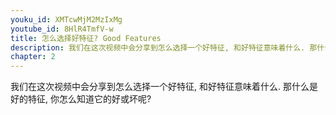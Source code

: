 ```yaml
---
youku_id: XMTcwMjM2MzIxMg
youtube_id: 8HlR4TmfV-w
title: 怎么选择好特征? Good Features
description: 我们在这次视频中会分享到怎么选择一个好特征, 和好特征意味着什么. 那什么是好的特征, 你怎么知道它的好或坏呢?
chapter: 2
---
```


我们在这次视频中会分享到怎么选择一个好特征, 和好特征意味着什么. 
那什么是好的特征, 你怎么知道它的好或坏呢?
